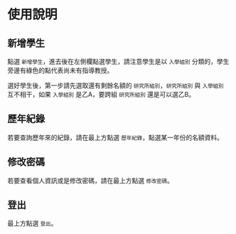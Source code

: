 # 使用說明
## 新增學生
點選 `新增學生`，進去後在左側欄點選學生，請注意學生是以 `入學組別` 分類的，學生旁邊有綠色的點代表尚未有指導教授。

選好學生後，第一步請先選取還有剩餘名額的 `研究所組別`，`研究所組別` 與 `入學組別` 互不相干，如果 `入學組別` 是乙A，要跨組 `研究所組別` 還是可以選乙B。 

## 歷年紀錄
若要查詢歷年來的紀錄，請在最上方點選 `歷年紀錄`，點選某一年份的名額資料。

## 修改密碼
若要查看個人資訊或是修改密碼，請在最上方點選 `修改密碼`。

## 登出
最上方點選 `登出`。
